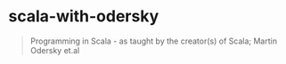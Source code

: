 # scala-with-odersky

> Programming in Scala - as taught by the creator(s) of Scala; Martin Odersky et.al 
